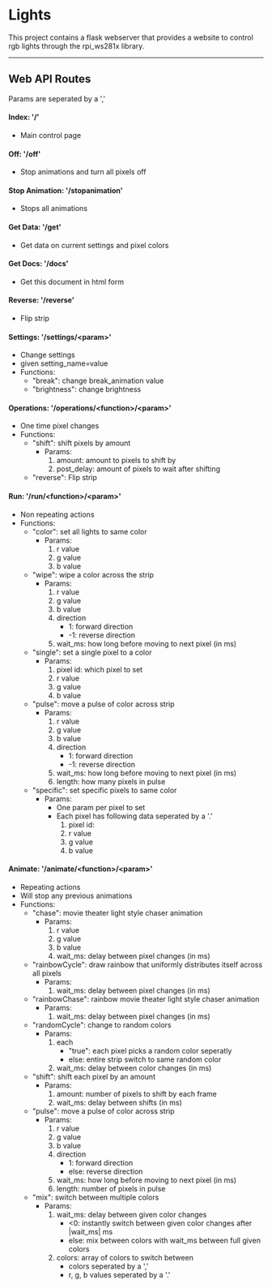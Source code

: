 # Lights
This project contains a flask webserver that provides a website to control rgb lights through the rpi_ws281x library.
___

## Web API Routes
  
  Params are seperated by a ','
  
#### Index: '/'
* Main control page

#### Off: '/off'
* Stop animations and turn all pixels off

#### Stop Animation: '/stopanimation'
* Stops all animations

#### Get Data: '/get'
* Get data on current settings and pixel colors

#### Get Docs: '/docs'
* Get this document in html form

#### Reverse: '/reverse'
* Flip strip

#### Settings: '/settings/\<param>'
* Change settings
* given setting_name=value
* Functions:
    * "break": change break_animation value
    * "brightness": change brightness

#### Operations: '/operations/\<function>/\<param>'
* One time pixel changes
* Functions:
    * "shift": shift pixels by amount
        * Params:
            1. amount: amount to pixels to shift by
            2. post_delay: amount of pixels to wait after shifting
    * "reverse": Flip strip

#### Run: '/run/\<function>/\<param>'
* Non repeating actions
* Functions:
    * "color": set all lights to same color
        * Params:
            1. r value
            2. g value
            3. b value
    * "wipe": wipe a color across the strip
        * Params:
            1. r value
            2. g value
            3. b value
            4. direction
                * 1: forward direction
                * -1: reverse direction
            5. wait_ms: how long before moving to next pixel (in ms)
    * "single": set a single pixel to a color
        * Params:
            1. pixel id: which pixel to set
            2. r value
            3. g value
            4. b value
    * "pulse": move a pulse of color across strip
        * Params:
            1. r value
            2. g value
            3. b value
            4. direction
                * 1: forward direction
                * -1: reverse direction
            5. wait_ms: how long before moving to next pixel (in ms)
            6. length: how many pixels in pulse
    * "specific": set specific pixels to same color
        * Params:
            * One param per pixel to set
            * Each pixel has following data seperated by a '.'
                1. pixel id:
                2. r value
                3. g value
                4. b value


#### Animate: '/animate/\<function>/\<param>'
* Repeating actions
* Will stop any previous animations
* Functions:
    * "chase": movie theater light style chaser animation
        * Params:
            1. r value
            2. g value
            3. b value
            4. wait_ms: delay between pixel changes (in ms)
    * "rainbowCycle": draw rainbow that uniformly distributes itself across all pixels
        * Params:
            1. wait_ms: delay between pixel changes (in ms)
    * "rainbowChase": rainbow movie theater light style chaser animation
        * Params:
            1. wait_ms: delay between pixel changes (in ms)
    * "randomCycle": change to random colors
        * Params:
            1. each
                * "true": each pixel picks a random color seperatly
                * else: entire strip switch to same random color
            2. wait_ms: delay between color changes (in ms)
    * "shift": shift each pixel by an amount
        * Params:
            1. amount: number of pixels to shift by each frame
            2. wait_ms: delay between shifts (in ms)
    * "pulse": move a pulse of color across strip
        * Params:
            1. r value
            2. g value
            3. b value
            4. direction
                * 1: forward direction
                * else: reverse direction
            5. wait_ms: how long before moving to next pixel (in ms)
            6. length: number of pixels in pulse
    * "mix": switch between multiple colors
        * Params:
            1. wait_ms: delay between given color changes
                * <0: instantly switch between given color changes after |wait_ms| ms
                * else: mix between colors with wait_ms between full given colors
            2. colors: array of colors to switch between
                * colors seperated by a ','
                * r, g, b values seperated by a '.'
